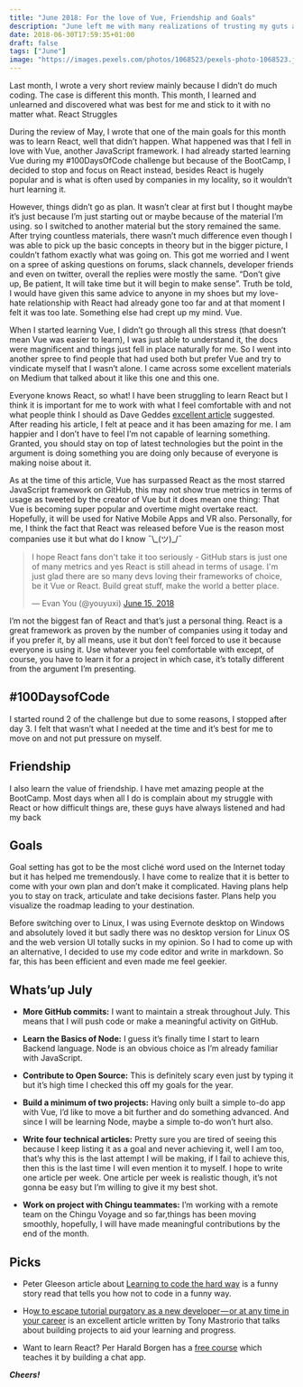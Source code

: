 ```yaml
---
title: "June 2018: For the love of Vue, Friendship and Goals"
description: "June left me with many realizations of trusting my guts and following my heart."
date: 2018-06-30T17:59:35+01:00
draft: false
tags: ["June"]
image: "https://images.pexels.com/photos/1068523/pexels-photo-1068523.jpeg?auto=compress&cs=tinysrgb&h=650&w=940"
---
```


Last month, I wrote a very short review mainly because I didn’t do much coding. The case is different this month. This month, I learned and unlearned and discovered what was best for me and stick to it with no matter what.
React Struggles

During the review of May, I wrote that one of the main goals for this month was to learn React, well that didn’t happen. What happened was that I fell in love with Vue, another JavaScript framework. I had already started learning Vue during my #100DaysOfCode challenge but because of the BootCamp, I decided to stop and focus on React instead, besides React is hugely popular and is what is often used by companies in my locality, so it wouldn’t hurt learning it.

However, things didn’t go as plan. It wasn’t clear at first but I thought maybe it’s just because I’m just starting out or maybe because of the material I’m using. so I switched to another material but the story remained the same. After trying countless materials, there wasn’t much difference even though I was able to pick up the basic concepts in theory but in the bigger picture, I couldn’t fathom exactly what was going on. This got me worried and I went on a spree of asking questions on forums, slack channels, developer friends and even on twitter, overall the replies were mostly the same. “Don’t give up, Be patient, It will take time but it will begin to make sense”. Truth be told, I would have given this same advice to anyone in my shoes but my love-hate relationship with React had already gone too far and at that moment I felt it was too late. Something else had crept up my mind. Vue.

When I started learning Vue, I didn’t go through all this stress (that doesn’t mean Vue was easier to learn), I was just able to understand it, the docs were magnificent and things just fell in place naturally for me. So I went into another spree to find people that had used both but prefer Vue and try to vindicate myself that I wasn’t alone. I came across some excellent materials on Medium that talked about it like this one and this one.

Everyone knows React, so what! I have been struggling to learn React but I think it is important for me to work with what I feel comfortable with and not what people think I should as Dave Geddes [excellent article](http://gedd.ski/post/when-tech-makes-you-feel-dumb/) suggested. After reading his article, I felt at peace and it has been amazing for me. I am happier and I don’t have to feel I’m not capable of learning something. Granted, you should stay on top of latest technologies but the point in the argument is doing something you are doing only because of everyone is making noise about it.

As at the time of this article, Vue has surpassed React as the most starred JavaScript framework on GitHub, this may not show true metrics in terms of usage as tweeted by the creator of Vue but it does mean one thing: That Vue is becoming super popular and overtime might overtake react. Hopefully, it will be used for Native Mobile Apps and VR also. Personally, for me, I think the fact that React was released before Vue is the reason most companies use it but what do I know ¯\\\_(ツ)_/¯

<blockquote class="twitter-tweet" data-lang="en"><p lang="en" dir="ltr">I hope React fans don&#39;t take it too seriously - GitHub stars is just one of many metrics and yes React is still ahead in terms of usage. I&#39;m just glad there are so many devs loving their frameworks of choice, be it Vue or React. Build great stuff, make the world a better place.</p>&mdash; Evan You (@youyuxi) <a href="https://twitter.com/youyuxi/status/1007450116184248320?ref_src=twsrc%5Etfw">June 15, 2018</a></blockquote>
<script async src="https://platform.twitter.com/widgets.js" charset="utf-8"></script>


I’m not the biggest fan of React and that’s just a personal thing. React is a great framework as proven by the number of companies using it today and if you prefer it, by all means, use it but don’t feel forced to use it because everyone is using it. Use whatever you feel comfortable with except, of course, you have to learn it for a project in which case, it’s totally different from the argument I’m presenting.

## #100DaysofCode

I started round 2 of the challenge but due to some reasons, I stopped after day 3. I felt that wasn’t what I needed at the time and it’s best for me to move on and not put pressure on myself.


## Friendship

I also learn the value of friendship. I have met amazing people at the BootCamp. Most days when all I do is complain about my struggle with React or how difficult things are, these guys have always listened and had my back

## Goals

Goal setting has got to be the most cliché word used on the Internet today but it has helped me tremendously. I have come to realize that it is better to come with your own plan and don’t make it complicated. Having plans help you to stay on track, articulate and take decisions faster. Plans help you visualize the roadmap leading to your destination.

Before switching over to Linux, I was using Evernote desktop on Windows and absolutely loved it but sadly there was no desktop version for Linux OS and the web version UI totally sucks in my opinion. So I had to come up with an alternative, I decided to use my code editor and write in markdown. So far, this has been efficient and even made me feel geekier.

## Whats’up July

- **More GitHub commits:** I want to maintain a streak throughout July. This means that I will push code or make a meaningful activity on GitHub.
  
- **Learn the Basics of Node:** I guess it’s finally time I start to learn Backend language. Node is an obvious choice as I’m already familiar with JavaScript.
  
- **Contribute to Open Source:** This is definitely scary even just by typing it but it’s high time I checked this off my goals for the year.
  
- **Build a minimum of two projects:** Having only built a simple to-do app with Vue, I’d like to move a bit further and do something advanced. And since I will be learning Node, maybe a simple to-do won’t hurt also.
  
- **Write four technical articles:** Pretty sure you are tired of seeing this because I keep listing it as a goal and never achieving it, well I am too, that’s why this is the last attempt I will be making, if I fail to achieve this, then this is the last time I will even mention it to myself. I hope to write one article per week. One article per week is realistic though, it’s not gonna be easy but I’m willing to give it my best shot.
  
- **Work on project with Chingu teammates:** I’m working with a remote team on the Chingu Voyage and so far,things has been moving smoothly, hopefully, I will have made meaningful contributions by the end of the month.

## Picks

- Peter Gleeson article about [Learning to code the hard way](https://medium.freecodecamp.org/learn-to-code-the-hard-way-65dece5b0005) is a funny story read that tells you how not to code in a funny way.
  
- Ho[w to escape tutorial purgatory as a new developer — or at any time in your career](https://medium.freecodecamp.org/how-to-escape-tutorial-purgatory-as-a-new-developer-or-at-any-time-in-your-career-e3a4b2384a40) is an excellent article written by Tony Mastrorio that talks about building projects to aid your learning and progress.
  
- Want to learn React? Per Harald Borgen has a [free course](https://medium.freecodecamp.org/want-to-learn-react-js-heres-my-free-course-which-teaches-it-through-building-a-chat-app-c86333e5b88c) which teaches it by building a chat app.

_**Cheers!**_